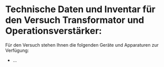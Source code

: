 # Technische Daten und Inventar für den Versuch Transformator und Operationsverstärker:

Für den Versuch stehen Ihnen die folgenden Geräte und Apparaturen zur Verfügung:

- …



